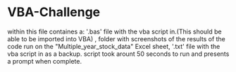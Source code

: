 # VBA-Challenge
within this file containes a:
'.bas' file with the vba script in.(This should be able to be imported into VBA) ,
folder with screenshots of the results of the code run on the "Multiple_year_stock_data" Excel sheet,
'.txt' file with the vba script in as a backup.
script took arount 50 seconds to run and presents a prompt when complete.
